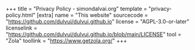 +++
title = "Privacy Policy - simondalvai.org"
template = "privacy-policy.html"
[extra]
name = "This website"
sourcecode = "https://github.com/dulvui/dulvui.github.io"
license = "AGPL-3.0-or-later"
licenselink = "https://github.com/dulvui/dulvui.github.io/blob/main/LICENSE"
tool = "Zola"
toollink = "https://www.getzola.org/"
+++